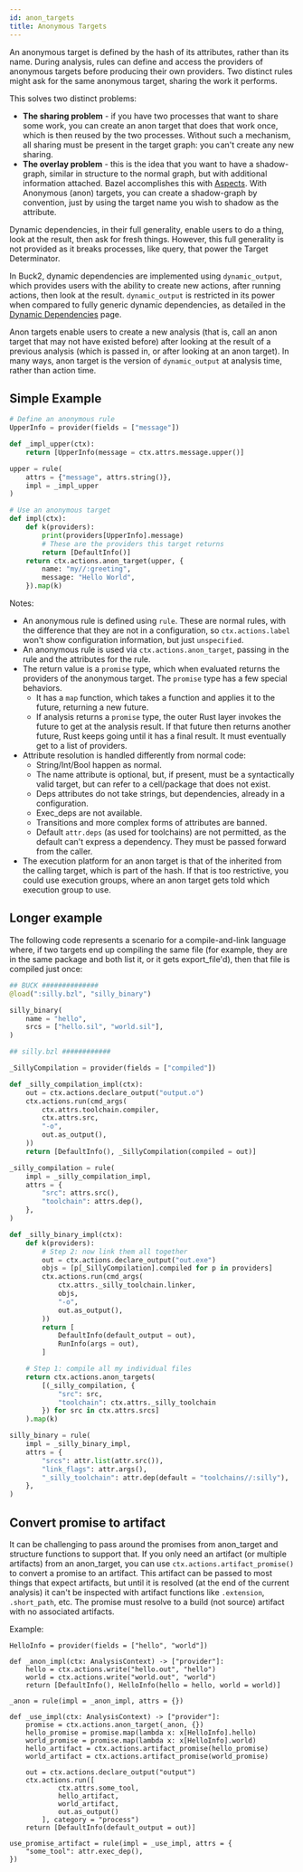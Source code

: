 ```yaml
---
id: anon_targets
title: Anonymous Targets
---
```


An anonymous target is defined by the hash of its attributes, rather than its name. During analysis, rules can define and access the providers of anonymous targets before producing their own providers. Two distinct rules might ask for the same anonymous target, sharing the work it performs.

This solves two distinct problems:

* **The sharing problem** - if you have two processes that want to share some work, you can create an anon target that does that work once, which is then reused by the two processes. Without such a mechanism, all sharing must be present in the target graph: you can't create any new sharing.
* **The overlay problem** - this is the idea that you want to have a shadow-graph, similar in structure to the normal graph, but with additional information attached. Bazel accomplishes this with [Aspects](https://bazel.build/extending/aspects). With Anonymous (anon) targets, you can create a shadow-graph by convention, just by using the target name you wish to shadow as the attribute.

Dynamic dependencies, in their full generality, enable users to do a thing, look at the result, then ask for fresh things. However, this full generality is not provided as it breaks processes, like query, that power the Target Determinator.

In Buck2, dynamic dependencies are implemented using `dynamic_output`, which provides users with the ability to create new actions, after running actions, then look at the result. `dynamic_output` is restricted in its power when compared to fully generic dynamic dependencies, as detailed in the [Dynamic Dependencies](dynamic_dependencies.md) page.

Anon targets enable users to create a new analysis (that is, call an anon target that may not have existed before) after looking at the result of a previous analysis (which is passed in, or after looking at an anon target). In many ways, anon target is the version of `dynamic_output` at analysis time, rather than action time.

## Simple Example

```python
# Define an anonymous rule
UpperInfo = provider(fields = ["message"])

def _impl_upper(ctx):
    return [UpperInfo(message = ctx.attrs.message.upper()]

upper = rule(
    attrs = {"message", attrs.string()},
    impl = _impl_upper
)

# Use an anonymous target
def impl(ctx):
    def k(providers):
        print(providers[UpperInfo].message)
        # These are the providers this target returns
        return [DefaultInfo()]
    return ctx.actions.anon_target(upper, {
        name: "my//:greeting",
        message: "Hello World",
    }).map(k)
```

Notes:

* An anonymous rule is defined using `rule`. These are normal rules, with the difference that they are not in a configuration, so `ctx.actions.label` won't show configuration information, but just `unspecified`.
* An anonymous rule is used via `ctx.actions.anon_target`, passing in the rule and the attributes for the rule.
* The return value is a `promise` type, which when evaluated returns the providers of the anonymous target. The `promise` type has a few special behaviors.
  * It has a `map` function, which takes a function and applies it to the future, returning a new future.
  * If analysis returns a `promise` type, the outer Rust layer invokes the future to get at the analysis result. If that future then returns another future, Rust keeps going until it has a final result. It must eventually get to a list of providers.
* Attribute resolution is handled differently from normal code:
  * String/Int/Bool happen as normal.
  * The name attribute is optional, but, if present, must be a syntactically valid target, but can refer to a cell/package that does not exist.
  * Deps attributes do not take strings, but dependencies, already in a configuration.
  * Exec_deps are not available.
  * Transitions and more complex forms of attributes are banned.
  * Default `attr.deps` (as used for toolchains) are not permitted, as the default can't express a dependency. They must be passed forward from the caller.
* The execution platform for an anon target is that of the inherited from the calling target, which is part of the hash. If that is too restrictive, you could use execution groups, where an anon target gets told which execution group to use.

## Longer example

The following code represents a scenario for a compile-and-link language where, if two targets end up compiling the same file (for example, they are in the same package and both list it, or it gets export_file'd), then that file is compiled just once:

```python
## BUCK ##############
@load(":silly.bzl", "silly_binary")

silly_binary(
    name = "hello",
    srcs = ["hello.sil", "world.sil"],
)

## silly.bzl ############

_SillyCompilation = provider(fields = ["compiled"])

def _silly_compilation_impl(ctx):
    out = ctx.actions.declare_output("output.o")
    ctx.actions.run(cmd_args(
        ctx.attrs.toolchain.compiler,
        ctx.attrs.src,
        "-o",
        out.as_output(),
    ))
    return [DefaultInfo(), _SillyCompilation(compiled = out)]

_silly_compilation = rule(
    impl = _silly_compilation_impl,
    attrs = {
        "src": attrs.src(),
        "toolchain": attrs.dep(),
    },
)

def _silly_binary_impl(ctx):
    def k(providers):
        # Step 2: now link them all together
        out = ctx.actions.declare_output("out.exe")
        objs = [p[_SillyCompilation].compiled for p in providers]
        ctx.actions.run(cmd_args(
            ctx.attrs._silly_toolchain.linker,
            objs,
            "-o",
            out.as_output(),
        ))
        return [
            DefaultInfo(default_output = out),
            RunInfo(args = out),
        ]

    # Step 1: compile all my individual files
    return ctx.actions.anon_targets(
        [(_silly_compilation, {
            "src": src,
            "toolchain": ctx.attrs._silly_toolchain
        }) for src in ctx.attrs.srcs]
    ).map(k)

silly_binary = rule(
    impl = _silly_binary_impl,
    attrs = {
        "srcs": attr.list(attr.src()),
        "link_flags": attr.args(),
        "_silly_toolchain": attr.dep(default = "toolchains//:silly"),
    },
)
```

## Convert promise to artifact

It can be challenging to pass around the promises from anon_target and structure functions to support that. If you only need an artifact (or multiple artifacts) from an anon_target, you can use `ctx.actions.artifact_promise()` to convert a promise to an artifact. This artifact can be passed to most things that expect artifacts, but until it is resolved (at the end of the current analysis) it can't be inspected with artifact functions like `.extension`, `.short_path`, etc. The promise must resolve to a build (not source) artifact with no associated artifacts.

Example:

```
HelloInfo = provider(fields = ["hello", "world"])

def _anon_impl(ctx: AnalysisContext) -> ["provider"]:
    hello = ctx.actions.write("hello.out", "hello")
    world = ctx.actions.write("world.out", "world")
    return [DefaultInfo(), HelloInfo(hello = hello, world = world)]

_anon = rule(impl = _anon_impl, attrs = {})

def _use_impl(ctx: AnalysisContext) -> ["provider"]:
    promise = ctx.actions.anon_target(_anon, {})
    hello_promise = promise.map(lambda x: x[HelloInfo].hello)
    world_promise = promise.map(lambda x: x[HelloInfo].world)
    hello_artifact = ctx.actions.artifact_promise(hello_promise)
    world_artifact = ctx.actions.artifact_promise(world_promise)

    out = ctx.actions.declare_output("output")
    ctx.actions.run([
            ctx.attrs.some_tool,
            hello_artifact,
            world_artifact,
            out.as_output()
        ], category = "process")
    return [DefaultInfo(default_output = out)]

use_promise_artifact = rule(impl = _use_impl, attrs = {
    "some_tool": attr.exec_dep(),
})

```
